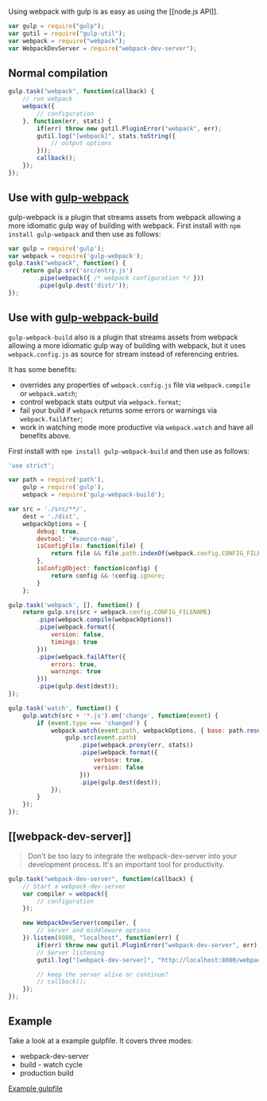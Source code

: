 Using webpack with gulp is as easy as using the [[node.js API]].

``` javascript
var gulp = require("gulp");
var gutil = require("gulp-util");
var webpack = require("webpack");
var WebpackDevServer = require("webpack-dev-server");
```

## Normal compilation

``` javascript
gulp.task("webpack", function(callback) {
	// run webpack
	webpack({
		// configuration
	}, function(err, stats) {
		if(err) throw new gutil.PluginError("webpack", err);
		gutil.log("[webpack]", stats.toString({
			// output options
		}));
		callback();
	});
});
```

## Use with [gulp-webpack](https://github.com/shama/gulp-webpack)

gulp-webpack is a plugin that streams assets from webpack allowing a more idiomatic gulp way of building with webpack. First install with `npm install gulp-webpack` and then use as follows:

``` javascript
var gulp = require('gulp');
var webpack = require('gulp-webpack');
gulp.task("webpack", function() {
	return gulp.src('src/entry.js')
		.pipe(webpack({ /* webpack configuration */ }))
		.pipe(gulp.dest('dist/'));
});
```

## Use with [gulp-webpack-build](https://github.com/mdreizin/gulp-webpack-build)

`gulp-webpack-build` also is a plugin that streams assets from webpack allowing a more idiomatic gulp way of building with webpack, but it uses `webpack.config.js` as source for stream instead of referencing entries.

It has some benefits:

- overrides any properties of `webpack.config.js` file via `webpack.compile` or `webpack.watch`;
- control webpack stats output via `webpack.format`;
- fail your build if `webpack` returns some errors or warnings via `webpack.failAfter`;
- work in watching mode more productive via `webpack.watch` and have all benefits above.

First install with `npm install gulp-webpack-build` and then use as follows:

``` javascript
'use strict';

var path = require('path'),
    gulp = require('gulp'),
    webpack = require('gulp-webpack-build');

var src = './src/**/',
    dest = './dist',
    webpackOptions = {
        debug: true,
        devtool: '#source-map',
        isConfigFile: function(file) {
            return file && file.path.indexOf(webpack.config.CONFIG_FILENAME) >= 0;
        },
        isConfigObject: function(config) {
            return config && !config.ignore;
        }
    };

gulp.task('webpack', [], function() {
    return gulp.src(src + webpack.config.CONFIG_FILENAME)
        .pipe(webpack.compile(webpackOptions))
        .pipe(webpack.format({
            version: false,
            timings: true
        }))
        .pipe(webpack.failAfter({
            errors: true,
            warnings: true
        }))
        .pipe(gulp.dest(dest));
});

gulp.task('watch', function() {
    gulp.watch(src + '*.js').on('change', function(event) {
        if (event.type === 'changed') {
            webpack.watch(event.path, webpackOptions, { base: path.resolve(event.path) }, function(err, stats) {
                gulp.src(event.path)
                    .pipe(webpack.proxy(err, stats))
                    .pipe(webpack.format({
                        verbose: true,
                        version: false
                    }))
                    .pipe(gulp.dest(dest));
            });
        }
    });
});
```

## [[webpack-dev-server]]

> Don't be too lazy to integrate the webpack-dev-server into your development process. It's an important tool for productivity.

``` javascript
gulp.task("webpack-dev-server", function(callback) {
	// Start a webpack-dev-server
	var compiler = webpack({
		// configuration
	});

	new WebpackDevServer(compiler, {
		// server and middleware options
	}).listen(8080, "localhost", function(err) {
		if(err) throw new gutil.PluginError("webpack-dev-server", err);
		// Server listening
		gutil.log("[webpack-dev-server]", "http://localhost:8080/webpack-dev-server/index.html");

		// keep the server alive or continue?
		// callback();
	});
});
```

## Example

Take a look at a example gulpfile. It covers three modes:

* webpack-dev-server
* build - watch cycle
* production build

[Example gulpfile](https://github.com/webpack/webpack-with-common-libs/blob/master/gulpfile.js)